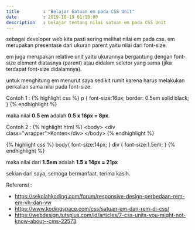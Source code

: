 ```yaml
---
title         : "Belajar Satuan em pada CSS Unit"
date          : 2019-10-19 01:10:00
description   : belajar tentang nilai satuan em pada CSS Unit
---
```


sebagai developer web kita pasti sering melihat nilai em pada css.
em merupakan presentase dari ukuran parent yaitu nilai dari font-size. 

em juga merupakan relative unit yaitu ukurannya bergantung dengan font-size element diatasnya (parent) atau didalam seletor yang sama (jika terdapat font-size didalamnya).

untuk menghitung em menurut saya sedikit rumit karena harus melakukan perkalian sama nilai pada font-size.

Contoh 1 :
{% highlight css %}
p {
  font-size:16px;
  border: 0.5em solid black;
}
{% endhighlight %}

maka nilai **0.5 em** adalah **0.5 x 16px = 8px**.

Contoh 2 :
{% highlight html %}
&lt;body&gt;&#10;
    &lt;div class=&quot;wrapper&quot;&gt;Konten&lt;/div&gt;
&#10;&lt;/body&gt;
{% endhighlight %}

{% highlight css %}
body{
    font-size:14px;
}
div {
    font-size:1.5em;
}
{% endhighlight %}

maka nilai dari **1.5em** adalah **1.5 x 14px = 21px**

sekian dari saya, semoga bermanfaat.
terima kasih.

Referensi :
- https://sekolahkoding.com/forum/responsive-design-perbedaan-rem-em-vh-dan-vw
- https://www.kodingspace.com/css/satuan-em-dan-rem-di-css/
- https://webdesign.tutsplus.com/id/articles/7-css-units-you-might-not-know-about--cms-22573